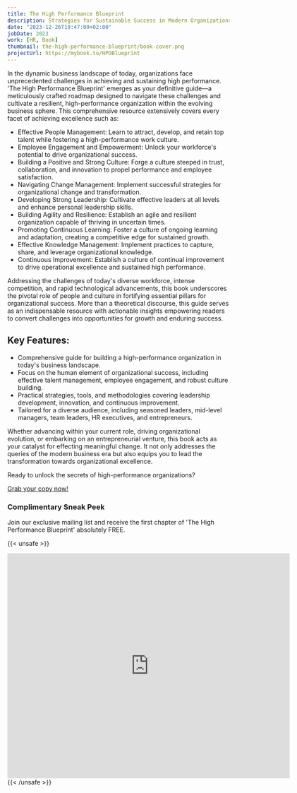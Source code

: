 ```yaml
---
title: The High Performance Blueprint
description: Strategies for Sustainable Success in Modern Organizations
date: "2023-12-26T19:47:09+02:00"
jobDate: 2023
work: [HR, Book]
thumbnail: the-high-performance-blueprint/book-cover.png
projectUrl: https://mybook.to/HPOBlueprint
---
```


In the dynamic business landscape of today, organizations face unprecedented challenges in achieving and sustaining high performance. 'The High Performance Blueprint' emerges as your definitive guide—a meticulously crafted roadmap designed to navigate these challenges and cultivate a resilient, high-performance organization within the evolving business sphere. This comprehensive resource extensively covers every facet of achieving excellence such as:

- Effective People Management: Learn to attract, develop, and retain top talent while fostering a high-performance work culture.
- Employee Engagement and Empowerment: Unlock your workforce's potential to drive organizational success.
- Building a Positive and Strong Culture: Forge a culture steeped in trust, collaboration, and innovation to propel performance and employee satisfaction.
- Navigating Change Management: Implement successful strategies for organizational change and transformation.
- Developing Strong Leadership: Cultivate effective leaders at all levels and enhance personal leadership skills.
- Building Agility and Resilience: Establish an agile and resilient organization capable of thriving in uncertain times.
- Promoting Continuous Learning: Foster a culture of ongoing learning and adaptation, creating a competitive edge for sustained growth.
- Effective Knowledge Management: Implement practices to capture, share, and leverage organizational knowledge.
- Continuous Improvement: Establish a culture of continual improvement to drive operational excellence and sustained high performance.

Addressing the challenges of today's diverse workforce, intense competition, and rapid technological advancements, this book underscores the pivotal role of people and culture in fortifying essential pillars for organizational success. More than a theoretical discourse, this guide serves as an indispensable resource with actionable insights empowering readers to convert challenges into opportunities for growth and enduring success.

## Key Features:

- Comprehensive guide for building a high-performance organization in today's business landscape.
- Focus on the human element of organizational success, including effective talent management, employee engagement, and robust culture building.
- Practical strategies, tools, and methodologies covering leadership development, innovation, and continuous improvement.
- Tailored for a diverse audience, including seasoned leaders, mid-level managers, team leaders, HR executives, and entrepreneurs.

Whether advancing within your current role, driving organizational evolution, or embarking on an entrepreneurial venture, this book acts as your catalyst for effecting meaningful change. It not only addresses the queries of the modern business era but also equips you to lead the transformation towards organizational excellence.

Ready to unlock the secrets of high-performance organizations?

[Grab your copy now!](https://mybook.to/HPOBlueprint)

### Complimentary Sneak Peek

Join our exclusive mailing list and receive the first chapter of 'The High Performance Blueprint' absolutely FREE.

{{< unsafe >}}
<iframe src="https://docs.google.com/forms/d/e/1FAIpQLScBVDTTXEOi-21_PoCDbC88xABzA6KwO_cAG1g-INZbpThiEg/viewform?embedded=true" width="640" height="510" frameborder="0" marginheight="0" marginwidth="0">Loading…</iframe>
{{< /unsafe >}}
